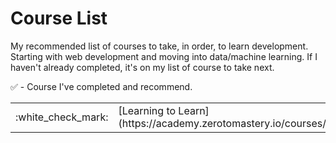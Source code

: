 # Course List

My recommended list of courses to take, in order, to learn development.
Starting with web development and moving into data/machine learning.
If I haven't already completed, it's on my list of course to take next.

:white_check_mark: - Course I've completed and recommend.

<table>
    <tr>
        <td>:white_check_mark:</td>
        <td>[Learning to Learn](https://academy.zerotomastery.io/courses/enrolled/776308)</td>
    </tr>
</table>
